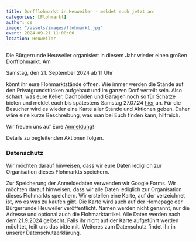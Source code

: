 ```yaml
---
title: Dorfflohmarkt in Heuweiler - meldet euch jetzt an!
categories: [Flohmarkt]
author: cs
image: "/assets/images/flohmarkt.jpg"
event: 2024-09-21 11:00:00
location: Heuweiler
---
```


Die Bürgerrunde Heuweiler organisiert in diesem Jahr wieder einen großen Dorfflohmarkt. Am

Samstag, den 21. September 2024 ab 11 Uhr

könnt ihr eure Flohmarktstände öffnen. Wie immer werden die Stände auf den Privatgrundstücken aufgebaut und im ganzen Dorf verteilt sein. Also schaut, was eure Keller, Dachböden und Garagen noch so für Schätze bieten und meldet euch bis spätestens Samstag 27.07.24 [hier](https://forms.gle/GmhySGfqzPSbF162A) an. Für die Besucher wird es wieder eine Karte aller Stände und Aktionen geben. Daher wäre eine kurze Beschreibung, was man bei Euch finden kann, hilfreich.

Wir freuen uns auf Eure [Anmeldung](https://forms.gle/GmhySGfqzPSbF162A)!

Details zu begleitenden Aktionen folgen.

### Datenschutz

Wir möchten darauf hinweisen, dass wir eure Daten lediglich zur Organisation dieses Flohmarkts speichern.

Zur Speicherung der Anmeldedaten verwenden wir Google Forms.
Wir möchten darauf hinweisen, dass wir alle Daten lediglich zur Organisation dieses Flohmarkts speichern.
Wir erstellen eine Karte, auf der verzeichnet ist, wo es was zu kaufen gibt. Die Karte wird auch auf der Homepage der Bürgerrunde Heuweiler veröffentlicht.
Namen werden nicht genannt, nur die Adresse und optional auch die Flohmarktartikel.
Alle Daten werden nach dem 21.9.2024 gelöscht.
Falls ihr nicht auf der Karte aufgeführt werden möchtet, teilt uns das bitte mit.
Weiteres zum Datenschutz findet ihr in unserer Datenschutzerklärung.
